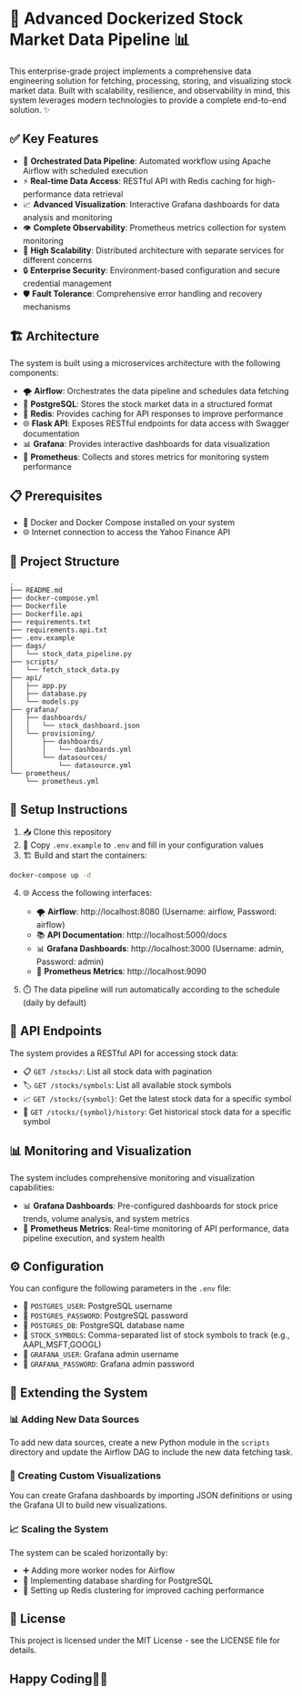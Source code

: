 # 🚀 Advanced Dockerized Stock Market Data Pipeline 📊

This enterprise-grade project implements a comprehensive data engineering solution for fetching, processing, storing, and visualizing stock market data. Built with scalability, resilience, and observability in mind, this system leverages modern technologies to provide a complete end-to-end solution. ✨

## ✅ Key Features

- 🔄 **Orchestrated Data Pipeline**: Automated workflow using Apache Airflow with scheduled execution
- ⚡ **Real-time Data Access**: RESTful API with Redis caching for high-performance data retrieval
- 📈 **Advanced Visualization**: Interactive Grafana dashboards for data analysis and monitoring
- 👁️ **Complete Observability**: Prometheus metrics collection for system monitoring
- 🔧 **High Scalability**: Distributed architecture with separate services for different concerns
- 🔒 **Enterprise Security**: Environment-based configuration and secure credential management
- 🛡️ **Fault Tolerance**: Comprehensive error handling and recovery mechanisms

## 🏗️ Architecture

The system is built using a microservices architecture with the following components:

- 🌪️ **Airflow**: Orchestrates the data pipeline and schedules data fetching
- 🐘 **PostgreSQL**: Stores the stock market data in a structured format
- 🔴 **Redis**: Provides caching for API responses to improve performance
- 🌐 **Flask API**: Exposes RESTful endpoints for data access with Swagger documentation
- 📊 **Grafana**: Provides interactive dashboards for data visualization
- 📡 **Prometheus**: Collects and stores metrics for monitoring system performance

## 📋 Prerequisites

- 🐳 Docker and Docker Compose installed on your system
- 🌐 Internet connection to access the Yahoo Finance API

## 📁 Project Structure

```
.
├── README.md
├── docker-compose.yml
├── Dockerfile
├── Dockerfile.api
├── requirements.txt
├── requirements.api.txt
├── .env.example
├── dags/
│   └── stock_data_pipeline.py
├── scripts/
│   └── fetch_stock_data.py
├── api/
│   ├── app.py
│   ├── database.py
│   └── models.py
├── grafana/
│   ├── dashboards/
│   │   └── stock_dashboard.json
│   └── provisioning/
│       ├── dashboards/
│       │   └── dashboards.yml
│       └── datasources/
│           └── datasource.yml
└── prometheus/
    └── prometheus.yml
```

## 🚀 Setup Instructions

1. 📥 Clone this repository
2. 📝 Copy `.env.example` to `.env` and fill in your configuration values
3. 🏗️ Build and start the containers:

```bash
docker-compose up -d
```

4. 🌐 Access the following interfaces:
   - 🌪️ **Airflow**: http://localhost:8080 (Username: airflow, Password: airflow)
   - 📚 **API Documentation**: http://localhost:5000/docs
   - 📊 **Grafana Dashboards**: http://localhost:3000 (Username: admin, Password: admin)
   - 📡 **Prometheus Metrics**: http://localhost:9090

5. ⏱️ The data pipeline will run automatically according to the schedule (daily by default)

## 🔌 API Endpoints

The system provides a RESTful API for accessing stock data:

- 📋 `GET /stocks/`: List all stock data with pagination
- 🏷️ `GET /stocks/symbols`: List all available stock symbols
- 📈 `GET /stocks/{symbol}`: Get the latest stock data for a specific symbol
- 📅 `GET /stocks/{symbol}/history`: Get historical stock data for a specific symbol

## 📊 Monitoring and Visualization

The system includes comprehensive monitoring and visualization capabilities:

- 📊 **Grafana Dashboards**: Pre-configured dashboards for stock price trends, volume analysis, and system metrics
- 📡 **Prometheus Metrics**: Real-time monitoring of API performance, data pipeline execution, and system health

## ⚙️ Configuration

You can configure the following parameters in the `.env` file:

- 👤 `POSTGRES_USER`: PostgreSQL username
- 🔑 `POSTGRES_PASSWORD`: PostgreSQL password
- 💾 `POSTGRES_DB`: PostgreSQL database name
- 🏢 `STOCK_SYMBOLS`: Comma-separated list of stock symbols to track (e.g., AAPL,MSFT,GOOGL)
- 👤 `GRAFANA_USER`: Grafana admin username
- 🔑 `GRAFANA_PASSWORD`: Grafana admin password

## 🔧 Extending the System

### 📊 Adding New Data Sources

To add new data sources, create a new Python module in the `scripts` directory and update the Airflow DAG to include the new data fetching task.

### 🎨 Creating Custom Visualizations

You can create Grafana dashboards by importing JSON definitions or using the Grafana UI to build new visualizations.

### 📈 Scaling the System

The system can be scaled horizontally by:
- ➕ Adding more worker nodes for Airflow
- 🔄 Implementing database sharding for PostgreSQL
- 🚀 Setting up Redis clustering for improved caching performance

## 📜 License

This project is licensed under the MIT License - see the LICENSE file for details.

## Happy Coding🚀🚀
